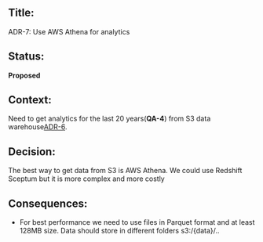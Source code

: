 ## Title: 
ADR-7: Use AWS Athena for analytics

## Status: 
**Proposed**

## Context: 
Need to get analytics for the last 20 years(**QA-4**) from S3 data warehouse[ADR-6](ADR/ADR-6-use-s3-as-warehouse.md).

## Decision: 
The best way to get data from S3 is AWS Athena. We could use Redshift Sceptum but it is more complex and more costly
  
## Consequences: 

* For best performance we need to use files in Parquet format and at least 128MB size. Data should store in different folders s3:/{data}/..
